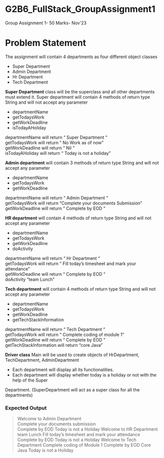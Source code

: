 # G2B6_FullStack_GroupAssignment1
Group Assignment 1- 50 Marks- Nov'23

# Problem Statement
The assignment will contain 4 departments as four different object classes 

 - Super Department
 - Admin Department
 - Hr Department
 - Tech Department


**Super Department** class will be the superclass and all other departments must extend it.
Super department will contain 4 methods of return type String and will not accept any parameter
- departmentName
- getTodaysWork
- getWorkDeadline
- isTodayAHoliday

<p> departmentName will return “ Super Department “ <br>
getTodaysWork will return “ No Work as of now” <br>
getWorkDeadline will return “ Nil “ <br>
isTodayAHoliday will return “ Today is not a holiday” </p>
  
**Admin department** will contain 3 methods of return type String and will not accept any parameter 
- departmentName
- getTodaysWork
- getWorkDeadline
<p> departmentName will return “ Admin Department “ <br>
getTodaysWork will return “Complete your documents Submission” <br>
getWorkDeadline will return “ Complete by EOD “ <br> </p>

**HR department** will contain 4 methods of return type String and will not accept any parameter 
- departmentName
- getTodaysWork
- getWorkDeadline
- doActivity

departmentName will return “ Hr Department “ <br>
getTodaysWork will return “ Fill today’s timesheet and mark your attendance” <br>
getWorkDeadline will return “ Complete by EOD “ <br>
doActivity “team Lunch” <br>

  
**Tech department** will contain 4 methods of return type String and will not accept any parameter 
- departmentName
- getTodaysWork
- getWorkDeadline
- getTechStackInformation 

departmentName will return “ Tech Department “ <br>
getTodaysWork will return “ Complete coding of module 1” <br>
getWorkDeadline will return “ Complete by EOD “ <br>
getTechStackInformation will return “core Java” <br>


**Driver class** Main will be used to create objects of HrDepartment, TechDepartment, AdminDepartment 
- Each department will display all its functionalities.
- Each department will display whether today is a holiday or not with the help of the Super
<p> Department. (SuperDepartment will act as a super class for all the departments) </p>

### Expected Output
> Welcome to Admin Department <br>
Complete your documents submission <br>
Complete by EOD
Today is not a Holiday
Welcome to HR Department
team Lunch
Fill today’s timesheet and mark your attendance
Complete by EOD
Today is not a Holiday
Welcome to Tech Department
Complete coding of Module 1
Complete by EOD
Core Java
Today is not a Holiday
